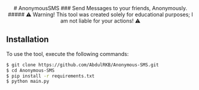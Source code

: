 <div align="center">
# AnonymousSMS
### Send Messages to your friends, Anonymously.
#####   ⚠ Warning! This tool was created solely for educational purposes; I am not liable for your actions! ⚠

</div>

## Installation
To use the tool, execute the following commands:
```bash
$ git clone https://github.com/AbdulRKB/Anonymous-SMS.git
$ cd Anonymous-SMS
$ pip install -r requirements.txt
$ python main.py
```


